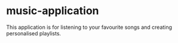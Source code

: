 # music-application
 This application is for listening to your favourite songs and creating personalised playlists.
